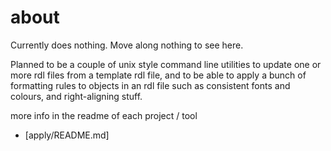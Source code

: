 # about

Currently does nothing. Move along nothing to see here.

Planned to be a couple of unix style command line utilities to update one or more rdl files from a template rdl file, and to be able to apply a bunch of formatting rules to objects in an rdl file such as consistent fonts and colours, and right-aligning stuff.

more info in the readme of each project / tool

 * [apply/README.md]
